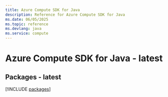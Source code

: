 ```yaml
---
title: Azure Compute SDK for Java
description: Reference for Azure Compute SDK for Java
ms.date: 06/05/2025
ms.topic: reference
ms.devlang: java
ms.service: compute
---
```

# Azure Compute SDK for Java - latest
## Packages - latest
[!INCLUDE [packages](compute-index.md)]